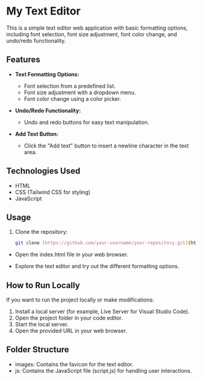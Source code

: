 # My Text Editor

This is a simple text editor web application with basic formatting options, including font selection, font size adjustment, font color change, and undo/redo functionality.

## Features

- **Text Formatting Options:**
  - Font selection from a predefined list.
  - Font size adjustment with a dropdown menu.
  - Font color change using a color picker.

- **Undo/Redo Functionality:**
  - Undo and redo buttons for easy text manipulation.

- **Add Text Button:**
  - Click the "Add text" button to insert a newline character in the text area.

## Technologies Used

- HTML
- CSS (Tailwind CSS for styling)
- JavaScript

## Usage

1. Clone the repository:

   ```bash
   git clone [https://github.com/your-username/your-repository.git](https://github.com/anfal11/text-editor)


- Open the index.html file in your web browser.

- Explore the text editor and try out the different formatting options.

## How to Run Locally

If you want to run the project locally or make modifications:

1. Install a local server (for example, Live Server for Visual Studio Code).
2. Open the project folder in your code editor.
3. Start the local server.
4. Open the provided URL in your web browser.

## Folder Structure
- images: Contains the favicon for the text editor.
- js: Contains the JavaScript file (script.js) for handling user interactions.


